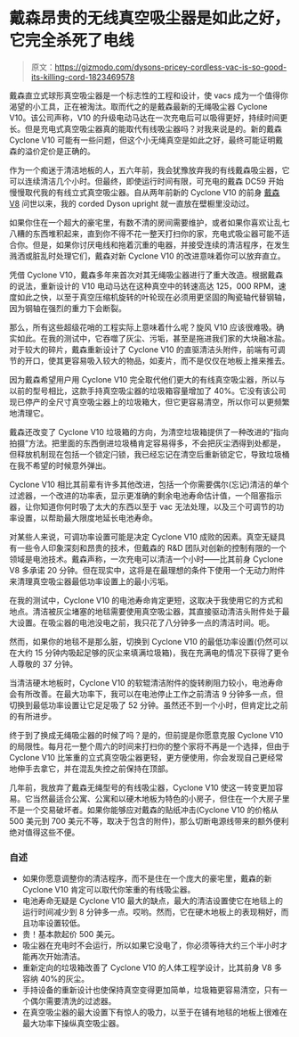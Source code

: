 # 戴森昂贵的无线真空吸尘器是如此之好，它完全杀死了电线

> 原文：<https://gizmodo.com/dysons-pricey-cordless-vac-is-so-good-its-killing-cord-1823469578>

戴森直立式球形真空吸尘器是一个标志性的工程和设计，使 vacs 成为一个值得你渴望的小工具，正在被淘汰。取而代之的是戴森最新的无绳吸尘器 Cyclone V10。该公司声称，V10 的升级电动马达在一次充电后可以吸得更好，持续时间更长。但是充电式真空吸尘器真的能取代有线吸尘器吗？对我来说是的。新的戴森 Cyclone V10 可能有一些问题，但这个小无绳真空是如此之好，最终可能证明戴森的溢价定价是正确的。



作为一个痴迷于清洁地板的人，五六年前，我会犹豫放弃我的有线戴森吸尘器，它可以连续清洁几个小时。但最终，即使运行时间有限，可充电的戴森 DC59 开始慢慢取代我的有线立式真空吸尘器。自从两年前新的 Cyclone V10 的前身 [戴森 V8](https://gizmodo.com/dyson-just-fixed-everything-wrong-with-its-cordless-vac-1776915208) 问世以来，我的 corded Dyson upright 就一直放在壁橱里没动过。

如果你住在一个超大的豪宅里，有数不清的房间需要维护，或者如果你喜欢让乱七八糟的东西堆积起来，直到你不得不花一整天打扫你的家，充电式吸尘器可能不适合你。但是，如果你讨厌电线和拖着沉重的电器，并接受连续的清洁程序，在发生溅洒或脏乱时处理它们，戴森对新 Cyclone V10 的改进意味着你可以放弃直立。

凭借 Cyclone V10，戴森多年来首次对其无绳吸尘器进行了重大改造。根据戴森的说法，重新设计的 V10 电动马达在这种真空中的转速高达 125，000 RPM，速度如此之快，以至于真空压缩机旋转的叶轮现在必须用更坚固的陶瓷轴代替钢轴，因为钢轴在强烈的重力下会断裂。

那么，所有这些超级花哨的工程实际上意味着什么呢？旋风 V10 应该很难吸。确实如此。在我的测试中，它吞噬了灰尘、污垢，甚至是拖进我们家的大块融冰盐。对于较大的碎片，戴森重新设计了 Cyclone V10 的直驱清洁头附件，前端有可调节的开口，使其更容易吸入较大的物品，如麦片，而不是仅仅在地板上推来推去。

因为戴森希望用户用 Cyclone V10 完全取代他们更大的有线真空吸尘器，所以与以前的型号相比，这款手持真空吸尘器的垃圾箱容量增加了 40%。它没有该公司现已停产的全尺寸真空吸尘器上的垃圾箱大，但它更容易清空，所以你可以更频繁地清理它。

戴森还改变了 Cyclone V10 垃圾箱的方向，为清空垃圾箱提供了一种改进的“指向拍摄”方法。把里面的东西倒进垃圾桶肯定容易得多，不会把灰尘洒得到处都是，但释放机制现在包括一个锁定闩锁，我已经忘记在清空后重新锁定它，导致垃圾桶在我不希望的时候意外弹出。

Cyclone V10 相比其前辈有许多其他改进，包括一个你需要偶尔(忘记)清洁的单个过滤器，一个改进的功率表，显示更准确的剩余电池寿命估计值，一个阻塞指示器，让你知道你何时吸了太大的东西以至于 vac 无法处理，以及三个可调节的功率设置，以帮助最大限度地延长电池寿命。

对某些人来说，可调功率设置可能是决定 Cyclone V10 成败的因素。真空无疑具有一些令人印象深刻和昂贵的技术，但戴森的 R&D 团队对创新的控制有限的一个领域是电池技术。戴森声称，一次充电可以清洁一个小时——比其前身 Cyclone V8 多承诺 20 分钟。但在现实中，这将是在最理想的条件下使用一个无动力附件来清理真空吸尘器最低功率设置上的最小污垢。

在我的测试中，Cyclone V10 的电池寿命肯定更短，这取决于我使用它的方式和地点。清洁被灰尘堵塞的地毯需要使用真空吸尘器，其直接驱动清洁头附件处于最大设置。在吸尘器的电池没电之前，我只花了八分钟多一点的清洁时间。呃。

然而，如果你的地毯不是那么脏，切换到 Cyclone V10 的最低功率设置(仍然可以在大约 15 分钟内吸起足够的灰尘来填满垃圾箱)，我在充满电的情况下获得了更令人尊敬的 37 分钟。

当清洁硬木地板时，Cyclone V10 的软辊清洁附件的旋转刷阻力较小，电池寿命会有所改善。在最大功率下，我可以在电池停止工作之前清洁 9 分钟多一点，但切换到最低功率设置让它足足吸了 52 分钟。虽然还不到一个小时，但肯定比之前的有所进步。

终于到了换成无绳吸尘器的时候了吗？是的，但前提是你愿意克服 Cyclone V10 的局限性。每月花一整个周六的时间来打扫你的整个家将不再是一个选择，但由于 Cyclone V10 比笨重的立式真空吸尘器更轻，更方便使用，你会发现自己更经常地伸手去拿它，并在混乱失控之前保持在顶部。

几年前，我放弃了戴森无绳型号的有线吸尘器，Cyclone V10 使这一转变更加容易。它当然最适合公寓、公寓和以硬木地板为特色的小房子，但住在一个大房子里不是一个交易破坏者。如果你能够应对戴森的贴纸冲击(Cyclone V10 的价格从 500 美元到 700 美元不等，取决于包含的附件)，那么切断电源线带来的额外便利绝对值得这些不便。

### **自述**

*   如果你愿意调整你的清洁程序，而不是住在一个庞大的豪宅里，戴森的新 Cyclone V10 肯定可以取代你笨重的有线吸尘器。
*   电池寿命无疑是 Cyclone V10 最大的缺点，最大的清洁设置使它在地毯上的运行时间减少到 8 分钟多一点。哎哟。然而，它在硬木地板上的表现稍好，而且功率设置较低。
*   贵！基本款起价 500 美元。
*   吸尘器在充电时不会运行，所以如果它没电了，你必须等待大约三个半小时才能再次开始清洁。
*   重新定向的垃圾箱改善了 Cyclone V10 的人体工程学设计，比其前身 V8 多容纳 40%的灰尘。
*   手持设备的重新设计也使保持真空变得更加简单，垃圾箱更容易清空，只有一个偶尔需要清洗的过滤器。
*   在真空吸尘器的最大设置下有惊人的吸力，以至于在铺有地毯的地板上很难在最大功率下操纵真空吸尘器。